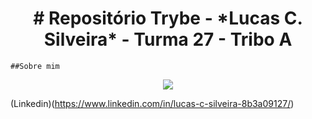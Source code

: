 <h1 align="center"># Repositório Trybe - *Lucas C. Silveira* - Turma 27 - Tribo A</h1>


    ##Sobre mim

<p align="center">
<img src="http://img.shields.io/static/v1?label=STATUS&message=EM%20DESENVOLVIMENTO&color=GREEN&style=for-the-badge"/>
</p>

(Linkedin)(https://www.linkedin.com/in/lucas-c-silveira-8b3a09127/)



    